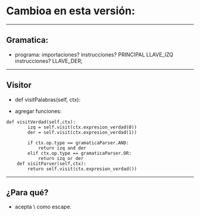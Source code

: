 # Cambioa en esta versión:
---

## Gramatica:
- programa: importaciones? instrucciones? PRINCIPAL LLAVE_IZQ instrucciones? LLAVE_DER;
---

## Visitor
- def visitPalabras(self, ctx):

- agregar funciones:

```
def visitVerdad(self,ctx):
        izq = self.visit(ctx.expresion_verdad(0))
        der = self.visit(ctx.expresion_verdad(1))
        
        if ctx.op.type == gramaticaParser.AND:
            return izq and der
        elif ctx.op.type == gramaticaParser.OR:
            return izq or der
    def visitParver(self,ctx):
        return self.visit(ctx.expresion_verdad()) 
```
---

## ¿Para qué?
- acepta \ como escape.

